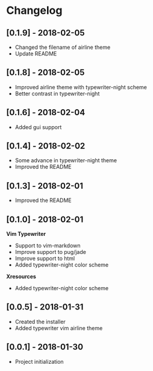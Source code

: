 # Changelog

## [0.1.9] - 2018-02-05
  - Changed the filename of airline theme
  - Update README

## [0.1.8] - 2018-02-05
  - Improved airline theme with typewriter-night scheme
  - Better contrast in typewriter-night

## [0.1.6] - 2018-02-04
  - Added gui support

## [0.1.4] - 2018-02-02
  - Some advance in typewriter-night theme
  - Improved the README

## [0.1.3] - 2018-02-01
  - Improved the README

## [0.1.0] - 2018-02-01

  **Vim Typewriter**
  - Support to vim-markdown
  - Improve support to pug/jade
  - Improve support to html
  - Added typewriter-night color scheme

  **Xresources**
  - Added typewriter-night color scheme


## [0.0.5] - 2018-01-31
  - Created the installer
  - Added typewriter vim airline theme

## [0.0.1] - 2018-01-30
  - Project initialization
